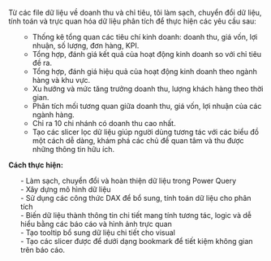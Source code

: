 Từ các file dữ liệu về doanh thu và chỉ tiêu, tôi làm sạch, chuyển đổi dữ liệu, tính toán và trực quan hóa dữ liệu phân tích để thực hiện các yêu cầu sau:<br><ul>
-	Thống kê tổng quan các tiêu chí kinh doanh: doanh thu, giá vốn, lợi nhuận, số lượng, đơn hàng, KPI.<br>
- Tổng hợp, đánh giá kết quả của hoạt động kinh doanh so với chỉ tiêu đề ra.<br>
-	Tổng hợp, đánh giá hiệu quả của hoạt động kinh doanh theo ngành hàng và khu vực.<br>
-	Xu hướng và mức tăng trưởng doanh thu, lượng khách hàng theo thời gian.<br>
-	Phân tích mối tương quan giữa doanh thu, giá vốn, lợi nhuận của các ngành hàng.<br>
- Chỉ ra 10 chi nhánh có doanh thu cao nhất.<br>
-	Tạo các slicer lọc dữ liệu giúp người dùng tương tác với các biểu đồ một cách dễ dàng, khám phá các chủ đề quan tâm và thu được những thông tin hữu ích.</ul>
<p><strong>Cách thực hiện:</strong></p><ul>
-	Làm sạch, chuyển đổi và hoàn thiện dữ liệu trong Power Query<br>
-	Xây dựng mô hình dữ liệu<br>
-	Sử dụng các công thức DAX để bổ sung, tính toán dữ liệu cho phân tích<br>
-	Biến dữ liệu thành thông tin chi tiết mang tính tương tác, logic và dễ hiểu bằng các báo cáo và hình ảnh trực quan<br>
- Tạo tooltip bổ sung dữ liệu chi tiết cho visual<br>
-	Tạo các slicer được để dưới dạng bookmark để tiết kiệm không gian trên báo cáo.</ul>
